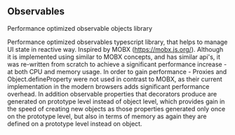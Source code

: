 ## Observables
Performance optimized observable objects library

Performance optimized observables typescript library, that helps to manage UI state in reactive way.
Inspired by MOBX (https://mobx.js.org/).
Although it is implemented using similar to MOBX concepts, and has similar api's, 
it was re-written from scratch to achieve a significant performance increase - at both CPU and memory usage.
In order to gain performance - Proxies and Object.defineProperty were not used in contrast to MOBX,
as their current implementation in the modern browsers adds significant performance overhead. 
In addition observable properties that decorators produce are generated on prototype level instead of object level,
which provides gain in the speed of creating new objects as those properties generated only once on the prototype level,
but also in terms of memory as again they are defined on a prototype level instead on object.